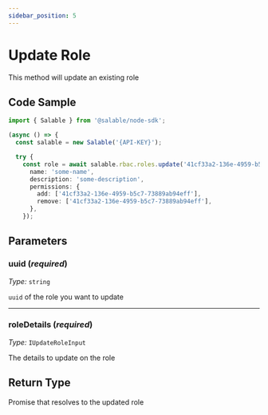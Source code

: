 ```yaml
---
sidebar_position: 5
---
```


# Update Role

This method will update an existing role

## Code Sample

```typescript
import { Salable } from '@salable/node-sdk';

(async () => {
  const salable = new Salable('{API-KEY}');

  try {
    const role = await salable.rbac.roles.update('41cf33a2-136e-4959-b5c7-73889ab94eff', {
      name: 'some-name',
      description: 'some-description',
      permissions: {
        add: ['41cf33a2-136e-4959-b5c7-73889ab94eff'],
        remove: ['41cf33a2-136e-4959-b5c7-73889ab94eff'],
      },
    });

```

## Parameters

### uuid (_required_)

_Type:_ `string`

`uuid` of the role you want to update

---

### roleDetails (_required_)

_Type:_ `IUpdateRoleInput`

The details to update on the role

## Return Type

Promise that resolves to the updated role
